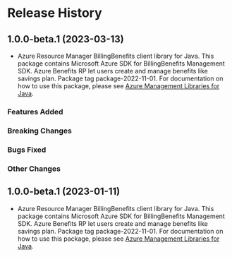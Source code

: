# Release History

## 1.0.0-beta.1 (2023-03-13)

- Azure Resource Manager BillingBenefits client library for Java. This package contains Microsoft Azure SDK for BillingBenefits Management SDK. Azure Benefits RP let users create and manage benefits like savings plan. Package tag package-2022-11-01. For documentation on how to use this package, please see [Azure Management Libraries for Java](https://aka.ms/azsdk/java/mgmt).

### Features Added

### Breaking Changes

### Bugs Fixed

### Other Changes

## 1.0.0-beta.1 (2023-01-11)

- Azure Resource Manager BillingBenefits client library for Java. This package contains Microsoft Azure SDK for BillingBenefits Management SDK. Azure Benefits RP let users create and manage benefits like savings plan. Package tag package-2022-11-01. For documentation on how to use this package, please see [Azure Management Libraries for Java](https://aka.ms/azsdk/java/mgmt).
